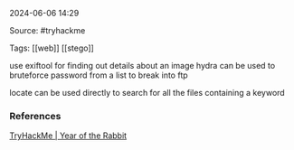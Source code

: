 
2024-06-06 14:29

Source: #tryhackme 

Tags: [[web]] [[stego]]

use exiftool for finding out details about an image 
hydra can be used to bruteforce password from a list to break into ftp 

locate can be used directly to search for all the files containing a keyword 

### References
[TryHackMe | Year of the Rabbit](https://tryhackme.com/r/room/yearoftherabbit)